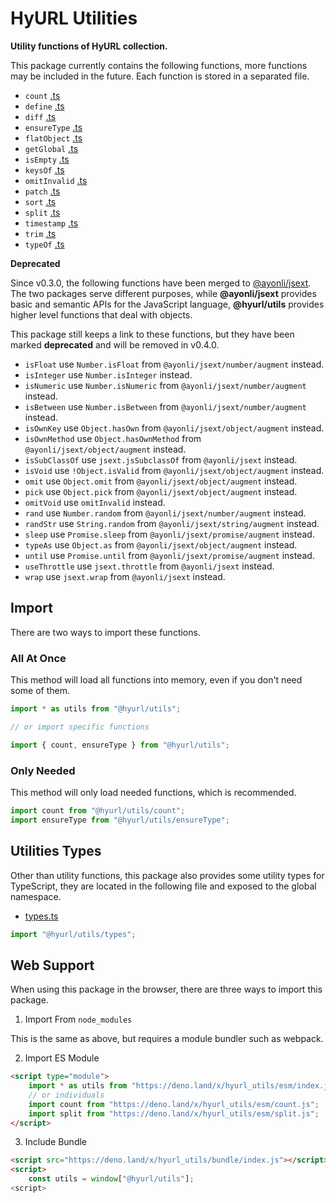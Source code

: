 # HyURL Utilities

**Utility functions of HyURL collection.**

This package currently contains the following functions, more functions may be
included in the future. Each function is stored in a separated file.

- `count` [.ts](./count.ts)
- `define` [.ts](./define.ts)
- `diff` [.ts](./diff.ts)
- `ensureType` [.ts](./ensureType.ts)
- `flatObject` [.ts](./flatObject.ts)
- `getGlobal` [.ts](./getGlobal.ts)
- `isEmpty` [.ts](./isEmpty.ts)
- `keysOf` [.ts](./keysOf.ts)
- `omitInvalid` [.ts](./omitInvalid.ts)
- `patch` [.ts](./patch.ts)
- `sort` [.ts](./sort.ts)
- `split` [.ts](./split.ts)
- `timestamp` [.ts](./timestamp.ts)
- `trim` [.ts](./trim.ts)
- `typeOf` [.ts](./typeOf.ts)

**Deprecated**

Since v0.3.0, the following functions have been merged to [@ayonli/jsext](https://github.com/ayonli/jsext).
The two packages serve different purposes, while **@ayonli/jsext** provides basic and semantic APIs
for the JavaScript language, **@hyurl/utils** provides higher level functions that deal with objects.

This package still keeps a link to these functions, but they have been marked __deprecated__ and
will be removed in v0.4.0.

- `isFloat` use `Number.isFloat` from `@ayonli/jsext/number/augment` instead.
- `isInteger` use `Number.isInteger` instead.
- `isNumeric` use `Number.isNumeric` from `@ayonli/jsext/number/augment` instead.
- `isBetween` use `Number.isBetween` from `@ayonli/jsext/number/augment` instead.
- `isOwnKey` use `Object.hasOwn` from `@ayonli/jsext/object/augment` instead.
- `isOwnMethod` use `Object.hasOwnMethod` from `@ayonli/jsext/object/augment` instead.
- `isSubClassOf` use `jsext.jsSubclassOf` from `@ayonli/jsext` instead.
- `isVoid` use `!Object.isValid` from `@ayonli/jsext/object/augment` instead.
- `omit` use `Object.omit` from `@ayonli/jsext/object/augment` instead.
- `pick` use `Object.pick` from `@ayonli/jsext/object/augment` instead.
- `omitVoid` use `omitInvalid` instead.
- `rand` use `Number.random` from `@ayonli/jsext/number/augment` instead.
- `randStr` use `String.random` from `@ayonli/jsext/string/augment` instead.
- `sleep` use `Promise.sleep` from `@ayonli/jsext/promise/augment` instead.
- `typeAs` use `Object.as` from `@ayonli/jsext/object/augment` instead.
- `until` use `Promise.until` from `@ayonli/jsext/promise/augment` instead.
- `useThrottle` use `jsext.throttle` from `@ayonli/jsext` instead.
- `wrap` use `jsext.wrap` from `@ayonli/jsext` instead.

## Import

There are two ways to import these functions.

### All At Once

This method will load all functions into memory, even if you don't need some of
them.

```js
import * as utils from "@hyurl/utils";

// or import specific functions

import { count, ensureType } from "@hyurl/utils";
```

### Only Needed

This method will only load needed functions, which is recommended.

```js
import count from "@hyurl/utils/count";
import ensureType from "@hyurl/utils/ensureType";
```

## Utilities Types

Other than utility functions, this package also provides some utility types for
TypeScript, they are located in the following file and exposed to the global
namespace.

- [types.ts](./src/types.ts)

```ts
import "@hyurl/utils/types";
```

## Web Support

When using this package in the browser, there are three ways to import this
package.

1. Import From `node_modules`

This is the same as above, but requires a module bundler such as webpack.

2. Import ES Module

```html
<script type="module">
    import * as utils from "https://deno.land/x/hyurl_utils/esm/index.js";
    // or individuals
    import count from "https://deno.land/x/hyurl_utils/esm/count.js";
    import split from "https://deno.land/x/hyurl_utils/esm/split.js";
</script>
```

3. Include Bundle

```html
<script src="https://deno.land/x/hyurl_utils/bundle/index.js"></script>
<script>
    const utils = window["@hyurl/utils"];
<script>
```
